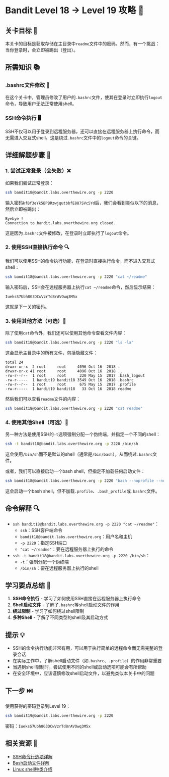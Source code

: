 # Bandit Level 18 → Level 19 攻略 🧩

## 关卡目标 🎯

本关卡的目标是获取存储在主目录中`readme`文件中的密码。然而，有一个挑战：当你登录时，会立即被踢出（登出）。

## 所需知识 📚

### .bashrc文件修改 🔧

在这个关卡中，管理员修改了用户的`.bashrc`文件，使其在登录时立即执行`logout`命令，导致用户无法正常使用shell。

### SSH命令执行 🖥️

SSH不仅可以用于登录到远程服务器，还可以直接在远程服务器上执行命令，而无需进入交互式shell。这是绕过`.bashrc`文件中的`logout`命令的关键。

## 详细解题步骤 📝

### 1. 尝试正常登录（会失败）❌

如果我们尝试正常登录：

```bash
ssh bandit18@bandit.labs.overthewire.org -p 2220
```

输入密码`kfBf3eYk5BPBRzwjqutbbfE887SVc5Yd`后，我们会看到类似以下的消息，然后立即被踢出：

```
Byebye !
Connection to bandit.labs.overthewire.org closed.
```

这是因为`.bashrc`文件被修改，在登录时立即执行了`logout`命令。

### 2. 使用SSH直接执行命令 🔍

我们可以使用SSH的命令执行功能，在登录时直接执行命令，而不进入交互式shell：

```bash
ssh bandit18@bandit.labs.overthewire.org -p 2220 "cat ~/readme"
```

输入密码后，SSH会在远程服务器上执行`cat ~/readme`命令，然后显示结果：

```
IueksS7Ubh8G3DCwVzrTd8rAVOwq3M5x
```

这就是下一关的密码。

### 3. 使用其他方法（可选）🔄

除了使用`cat`命令外，我们还可以使用其他命令查看文件内容：

```bash
ssh bandit18@bandit.labs.overthewire.org -p 2220 "ls -la"
```

这会显示主目录中的所有文件，包括隐藏文件：

```
total 24
drwxr-xr-x  2 root     root     4096 Oct 16  2018 .
drwxr-xr-x 41 root     root     4096 Oct 16  2018 ..
-rw-r--r--  1 root     root      220 May 15  2017 .bash_logout
-rw-r-----  1 bandit19 bandit18 3549 Oct 16  2018 .bashrc
-rw-r--r--  1 root     root      675 May 15  2017 .profile
-rw-r-----  1 bandit19 bandit18   33 Oct 16  2018 readme
```

然后我们可以查看`readme`文件的内容：

```bash
ssh bandit18@bandit.labs.overthewire.org -p 2220 "cat readme"
```

### 4. 使用其他Shell（可选）🐚

另一种方法是使用SSH的`-t`选项强制分配一个伪终端，并指定一个不同的shell：

```bash
ssh -t bandit18@bandit.labs.overthewire.org -p 2220 /bin/sh
```

这会使用`/bin/sh`而不是默认的shell（通常是`/bin/bash`），从而绕过`.bashrc`文件。

或者，我们可以直接启动一个bash shell，但指定不加载任何启动文件：

```bash
ssh bandit18@bandit.labs.overthewire.org -p 2220 "bash --noprofile --norc"
```

这会启动一个bash shell，但不加载`.profile`、`.bash_profile`或`.bashrc`文件。

## 命令解释 🔍

- `ssh bandit18@bandit.labs.overthewire.org -p 2220 "cat ~/readme"`：
  - `ssh`：SSH客户端命令
  - `bandit18@bandit.labs.overthewire.org`：用户名和主机
  - `-p 2220`：指定SSH端口
  - `"cat ~/readme"`：要在远程服务器上执行的命令
- `ssh -t bandit18@bandit.labs.overthewire.org -p 2220 /bin/sh`：
  - `-t`：强制分配一个伪终端
  - `/bin/sh`：要在远程服务器上执行的shell

## 学习要点总结 📌

1. **SSH命令执行** - 学习了如何使用SSH直接在远程服务器上执行命令
2. **Shell启动文件** - 了解了`.bashrc`等shell启动文件的作用
3. **绕过限制** - 学习了如何绕过shell限制
4. **多种Shell** - 了解了不同类型的shell及其启动方式

## 提示 💡

- SSH的命令执行功能非常有用，可以用于执行简单的远程命令而无需完整的登录会话
- 在实际工作中，了解shell启动文件（如`.bashrc`、`.profile`）的作用非常重要
- 当遇到shell限制时，尝试使用不同的shell或启动选项可能会有所帮助
- 在安全环境中，应该谨慎修改shell启动文件，以避免类似本关卡中的问题

## 下一步 ⏭️

使用获得的密码登录到Level 19：

```bash
ssh bandit19@bandit.labs.overthewire.org -p 2220
```

密码：`IueksS7Ubh8G3DCwVzrTd8rAVOwq3M5x`

## 相关资源 🔗

- [SSH命令行选项详解](https://www.ssh.com/ssh/command/)
- [Bash启动文件详解](https://www.gnu.org/software/bash/manual/html_node/Bash-Startup-Files.html)
- [Linux shell种类介绍](https://www.tecmint.com/different-types-of-linux-shells/)
